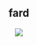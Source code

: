 <h2 align="center">fard</h2>
<p align="center">
  <img src="https://github-readme-stats.vercel.app/api/?username=UnseenRikk&title_color=4F8CC9&text_color=9f9f9f&show_icons=true&bg_color=00000000&hide_border=true&icon_color=4F8CC9&hide_title=true&count_private=true" />
</p>
